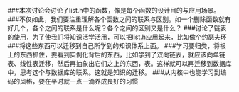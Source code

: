 ﻿###本次讨论会讨论了list.h中的函数，像是每个函数的设计目的与应用场景。
###不仅如此，我们要注重理解各个函数之间的联系与区别。如一个删除函数就有好几个，各个之间的联系是什么呢？各个之间的区别又是什么？
###讨论了链表的使用，为了使我们将知识活学活用，可以把list.h应用起来，比如做个约瑟夫环
###将这些东西可以迁移到自己所学到的知识体系上面。
###学习要归类，将根上的东西抓住，要看到实例化背后的东西，比如学到了双向链表，就应该向单链表、线性表迁移，然后再抽象出它们之上的东西，表。这样就可以再迁移到数据库中，思考这个与数据库的联系。这就是知识的迁移。
###从内核中也能学习到编码的风格，要在平时就一点一滴养成良好的习惯
